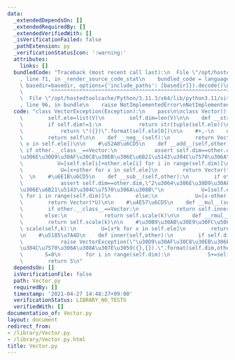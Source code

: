 ```yaml
---
data:
  _extendedDependsOn: []
  _extendedRequiredBy: []
  _extendedVerifiedWith: []
  _isVerificationFailed: false
  _pathExtension: py
  _verificationStatusIcon: ':warning:'
  attributes:
    links: []
  bundledCode: "Traceback (most recent call last):\n  File \"/opt/hostedtoolcache/Python/3.11.3/x64/lib/python3.11/site-packages/onlinejudge_verify/documentation/build.py\"\
    , line 71, in _render_source_code_stat\n    bundled_code = language.bundle(stat.path,\
    \ basedir=basedir, options={'include_paths': [basedir]}).decode()\n          \
    \         ^^^^^^^^^^^^^^^^^^^^^^^^^^^^^^^^^^^^^^^^^^^^^^^^^^^^^^^^^^^^^^^^^^^^^^^^^^^^^^^^^\n\
    \  File \"/opt/hostedtoolcache/Python/3.11.3/x64/lib/python3.11/site-packages/onlinejudge_verify/languages/python.py\"\
    , line 96, in bundle\n    raise NotImplementedError\nNotImplementedError\n"
  code: "class VectorException(Exception):\n    pass\n\nclass Vector():\n    def __init__(self,*V):\n\
    \        self.ele=list(V)\n        self.dim=len(V)\n\n    def __str__(self):\n\
    \        if self.dim!=1:\n            return str(tuple(self.ele))\n        else:\n\
    \            return \"({})\".format(self.ele[0])\n\n    #+,-\n    def __pos__(self):\n\
    \        return self\n\n    def __neg__(self):\n        return Vector(*[-x for\
    \ x in self.ele])\n\n    #\u52A0\u6CD5\n    def __add__(self,other):\n       \
    \ if other.__class__==Vector:\n            assert self.dim==other.dim,\"2\u3064\
    \u306E\u30D9\u30AF\u30C8\u30EB\u306E\u6B21\u5143\u304C\u7570\u306A\u308B\"\n \
    \           U=[self.ele[i]+other.ele[i] for i in range(self.dim)]\n        else:\n\
    \            U=[x+other for x in self.ele]\n        return Vector(*U)\n      \
    \  \n    #\u6E1B\u6CD5\n    def __sub__(self,other):\n        if other.__class__==Vector:\n\
    \            assert self.dim==other.dim,\"2\u3064\u306E\u30D9\u30AF\u30C8\u30EB\
    \u306E\u6B21\u5143\u304C\u7570\u306A\u308B\"\n            U=[self.ele[i]-other.ele[i]\
    \ for i in range(self.dim)]\n        else:\n            U=[x-other for x in self.ele]\n\
    \        return Vector(*U)\n\n    #\u4E57\u6CD5\n    def __mul__(self,other):\n\
    \        if other.__class__==Vector:\n            return self.inner(other)\n \
    \       else:\n            return self.scale(k)\n\n    def __rmul__(self,k):\n\
    \        return self.scale(k)\n\n    #\u30B9\u30AB\u30E9\u30FC\u500D\n    def\
    \ scale(self,k):\n        U=[x*k for x in self.ele]\n        return Vector(*U)\n\
    \n    #\u5185\u7A4D\n    def inner(self,other):\n        if self.dim!=other.dim:\n\
    \            raise VectorException(\"\u30D9\u30AF\u30C8\u30EB\u306E\u6B21\u5143\
    \u304C\u7570\u306A\u308A\u307E\u3059({},{}).\".format(self.dim,other.dim))\n \
    \       S=0\n        for i in range(self.dim):\n            S+=self.ele[i]*other.ele[i]\n\
    \        return S\n"
  dependsOn: []
  isVerificationFile: false
  path: Vector.py
  requiredBy: []
  timestamp: '2021-04-27 14:48:27+09:00'
  verificationStatus: LIBRARY_NO_TESTS
  verifiedWith: []
documentation_of: Vector.py
layout: document
redirect_from:
- /library/Vector.py
- /library/Vector.py.html
title: Vector.py
---
```


